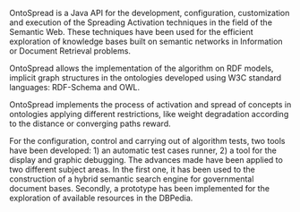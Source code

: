 OntoSpread is a Java API for the development, configuration, customization and execution of the Spreading Activation techniques in the field of the Semantic Web. These techniques have been used for the efficient exploration of knowledge bases built on semantic networks in Information or Document Retrieval problems.

OntoSpread allows the implementation of the algorithm on RDF models, implicit graph structures in the ontologies developed using W3C standard languages: RDF-Schema and OWL.

OntoSpread implements the process of activation and spread of concepts in ontologies applying different restrictions, like weight degradation according to the distance or converging paths reward.

For the configuration, control and carrying out of algorithm tests, two tools have been developed: 1) an automatic test cases runner, 2) a tool for the display and graphic debugging. The advances made have been applied to two different subject areas. In the first one, it has been used to the construction of a hybrid semantic search engine for governmental document bases. Secondly, a prototype has been implemented for the exploration of available resources in the DBPedia.